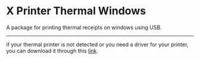 # X Printer Thermal Windows

A package for printing thermal receipts on windows using USB.

---

if your thermal printer is not detected 
or you need a driver for your printer, 
you can download it through this 
[link](https://github.com/mohbasirudin/driver_printer_thermal).